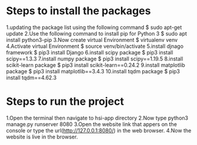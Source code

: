 


# Steps to install the packages

1.updating the package list using the following command
$ sudo apt-get update
2.Use the following command to install pip for Python 3
$ sudo apt install python3-pip
3.Now create virtual Environment
$ virtualenv venv
4.Activate virtual Environment
$ source venv/bin/activate
5.install djnago framework
$ pip3 install Django
6.install scipy package
$ pip3 install scipy==1.3.3
7.install numpy package
$ pip3 install scipy==1.19.5
8.install scikit-learn package
$ pip3 install scikit-learn==0.24.2
9.install matplotlib package
$ pip3 install matplotlib==3.4.3
10.install tqdm package
$ pip3 install tqdm==4.62.3

# Steps to run the project

1.Open the terminal then navigate to hsi-app directory 
2.Now type python3 manage.py runserver 8080
3.Open the website link that appers on the console  or type the url(http://127.0.0.1:8080/) in the web browser.
4.Now the website is live in the browser.






